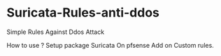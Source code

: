 # Suricata-Rules-anti-ddos
Simple Rules Against Ddos Attack


How to use ? 
Setup package Suricata On pfsense
Add on Custom rules. 
